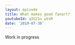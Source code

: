 ```yaml
---
layout: episode
title: What makes good fanart?
youtubeId: qIG21u_wVxM
date: '2019-07-30'
---
```


Work in progress
